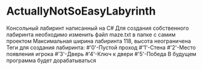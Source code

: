 # ActuallyNotSoEasyLabyrinth
Консольный лабиринт написанный на С#
Для создания собственного лабиринта необходимо изменить файл maze.txt в папке с самим проектом
Максимальная ширина лабиринта 118, высота неограничена
Теги для создания лабиринта:
#'0'-Пустой проход
#'1'-Стена
#'2'-Место появления игрока
#'3'-Дверь
#'4'-Ключ к двери
#'5'-Победа
В будущем программа будет дорабатываться
